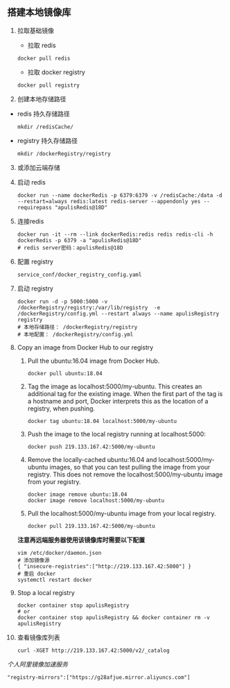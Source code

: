 搭建本地镜像库
-----------------------------------------------------------------------------------

1. 拉取基础镜像

    * 拉取 redis

    `docker pull redis`

    * 拉取 docker registry

    `docker pull registry`

2. 创建本地存储路径

* redis 持久存储路径

  `mkdir /redisCache/`

* registry 持久存储路径

  `mkdir /dockerRegistry/registry`

3. 或添加云端存储

4. 启动 redis
    ```
    docker run --name dockerRedis -p 6379:6379 -v /redisCache:/data -d --restart=always redis:latest redis-server --appendonly yes --requirepass "apulisRedis@18D"
    ```
5. 连接redis
    ```
    docker run -it --rm --link dockerRedis:redis redis redis-cli -h dockerRedis -p 6379 -a "apulisRedis@18D"
    # redis server密码：apulisRedis@18D
    ```
6. 配置 registry

   `service_conf/docker_registry_config.yaml`

7. 启动 registry

    ```
    docker run -d -p 5000:5000 -v /dockerRegistry/registry:/var/lib/registry  -e /dockerRegistry/config.yml --restart always --name apulisRegistry registry  
    # 本地存储路径： /dockerRegistry/registry
    # 本地配置： /dockerRegistry/config.yml
    ```

8. Copy an image from Docker Hub to our registry

    1. Pull the ubuntu:16.04 image from Docker Hub.

        `docker pull ubuntu:18.04`

    2. Tag the image as localhost:5000/my-ubuntu. This creates an additional tag for the existing image. When the first part of the tag is a hostname and port, Docker interprets this as the location of a registry, when pushing.

        `docker tag ubuntu:18.04 localhost:5000/my-ubuntu`

    3. Push the image to the local registry running at localhost:5000:

        `docker push 219.133.167.42:5000/my-ubuntu`

    4. Remove the locally-cached ubuntu:16.04 and localhost:5000/my-ubuntu images, so that you can test pulling the image from your registry. This does not remove the localhost:5000/my-ubuntu image from your registry.

        ```
        docker image remove ubuntu:18.04
        docker image remove localhost:5000/my-ubuntu
        ```
    5. Pull the localhost:5000/my-ubuntu image from your local registry.

        `docker pull 219.133.167.42:5000/my-ubuntu`

    **注意再远端服务器使用该镜像库时需要以下配置**

    ```
    vim /etc/docker/daemon.json
    # 添加镜像源
    { "insecure-registries":["http://219.133.167.42:5000"] }
    # 重启 docker
    systemctl restart docker 
    ```

9. Stop a local registry
    ```
    docker container stop apulisRegistry
    # or 
    docker container stop apulisRegistry && docker container rm -v apulisRegistry
    ```

10. 查看镜像库列表

    `curl -XGET http://219.133.167.42:5000/v2/_catalog`

*个人阿里镜像加速服务*

`"registry-mirrors":["https://g28afjue.mirror.aliyuncs.com"]`
